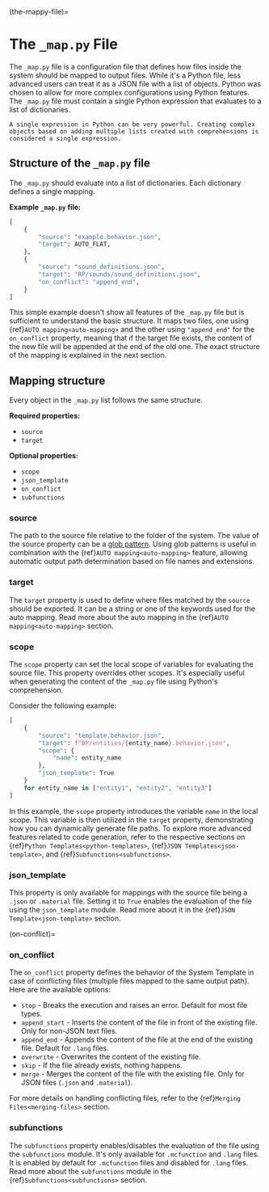 (the-mappy-file)=
# The `_map.py` File

The `_map.py` file is a configuration file that defines how files inside the system should be mapped to output files. While it's a Python file, less advanced users can treat it as a JSON file with a list of objects. Python was chosen to allow for more complex configurations using Python features. The `_map.py` file must contain a single Python expression that evaluates to a list of dictionaries.

```{note}
A single expression in Python can be very powerful. Creating complex objects based on adding multiple lists created with comprehensions is considered a single expression.
```

## Structure of the `_map.py` file

The `_map.py` should evaluate into a list of dictionaries. Each dictionary defines a single mapping.

**Example `_map.py` file:**
```py
[
    {
        "source": "example.behavior.json",
        "target": AUTO_FLAT,
    },
    {
        "source": "sound_definitions.json",
        "target": "RP/sounds/sound_definitions.json",
        "on_conflict": "append_end",
    }
]
```

This simple example doesn't show all features of the `_map.py` file but is sufficient to understand the basic structure. It maps two files, one using {ref}`AUTO mapping<auto-mapping>` and the other using `"append_end"` for the `on_conflict` property, meaning that if the target file exists, the content of the new file will be appended at the end of the old one. The exact structure of the mapping is explained in the next section.

## Mapping structure

Every object in the `_map.py` list follows the same structure.

**Required properties:**
- `source`
- `target`

**Optional properties:**
- `scope`
- `json_template`
- `on_conflict`
- `subfunctions`

### source

The path to the source file relative to the folder of the system. The value of the source property can be a [glob pattern](https://en.wikipedia.org/wiki/Glob_(programming)). Using glob patterns is useful in combination with the {ref}`AUTO mapping<auto-mapping>` feature, allowing automatic output path determination based on file names and extensions.

### target

The `target` property is used to define where files matched by the `source` should be exported. It can be a string or one of the keywords used for the auto mapping. Read more about the auto mapping in the {ref}`AUTO mapping<auto-mapping>` section.

### scope

The `scope` property can set the local scope of variables for evaluating the source file. This property overrides other scopes. It's especially useful when generating the content of the `_map.py` file using Python's comprehension.

Consider the following example:

```py
[
    {
        "source": "template.behavior.json",
        "target": f"BP/entities/{entity_name}.behavior.json",
        "scope": {
            "name": entity_name
        },
        "json_template": True
    }
    for entity_name in ["entity1", "entity2", "entity3"]
]
```

In this example, the `scope` property introduces the variable `name` in the local scope. This variable is then utilized in the `target` property, demonstrating how you can dynamically generate file paths. To explore more advanced features related to code generation, refer to the respective sections on {ref}`Python Templates<python-templates>`, {ref}`JSON Templates<json-template>`, and {ref}`Subfunctions<subfunctions>`.

### json_template

This property is only available for mappings with the source file being a `.json` or `.material` file. Setting it to `True` enables the evaluation of the file using the `json_template` module. Read more about it in the {ref}`JSON Template<json-template>` section.

(on-conflict)=
### on_conflict
The `on_conflict` property defines the behavior of the System Template in case of conflicting files (multiple files mapped to the same output path). Here are the available options:

- `stop` - Breaks the execution and raises an error. Default for most file types.
- `append_start` - Inserts the content of the file in front of the existing file. Only for non-JSON text files.
- `append_end` - Appends the content of the file at the end of the existing file. Default for `.lang` files.
- `overwrite` - Overwrites the content of the existing file.
- `skip` - If the file already exists, nothing happens.
- `merge` - Merges the content of the file with the existing file. Only for JSON files (`.json` and `.material`).

For more details on handling conflicting files, refer to the {ref}`Merging Files<merging-files>` section.

### subfunctions

The `subfunctions` property enables/disables the evaluation of the file using the `subfunctions` module. It's only available for `.mcfunction` and `.lang` files. It is enabled by default for `.mcfunction` files and disabled for `.lang` files. Read more about the `subfunctions` module in the {ref}`Subfunctions<subfunctions>` section.

